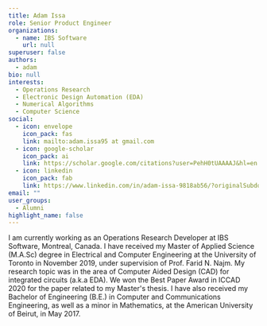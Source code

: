 ```yaml
---
title: Adam Issa
role: Senior Product Engineer
organizations:
  - name: IBS Software
    url: null
superuser: false
authors:
  - adam
bio: null
interests:
  - Operations Research
  - Electronic Design Automation (EDA)
  - Numerical Algorithms
  - Computer Science
social:
  - icon: envelope
    icon_pack: fas
    link: mailto:adam.issa95 at gmail.com
  - icon: google-scholar
    icon_pack: ai
    link: https://scholar.google.com/citations?user=PehH0tUAAAAJ&hl=en
  - icon: linkedin
    icon_pack: fab
    link: https://www.linkedin.com/in/adam-issa-9818ab56/?originalSubdomain=ca
email: ""
user_groups:
  - Alumni
highlight_name: false
---
```

I am currently working as an Operations Research Developer at IBS Software, Montreal, Canada.
I have received my Master of Applied Science (M.A.Sc) degree in Electrical and Computer Engineering at the University of Toronto in November 2019, under supervision of Prof. Farid N. Najm.
My research topic was in the area of Computer Aided Design (CAD) for integrated circuits (a.k.a EDA). We won the Best Paper Award in ICCAD 2020 for the paper related to my Master's thesis.
I have also received my Bachelor of Engineering (B.E.) in Computer and Communications Engineering, as well as a minor in Mathematics, at the American University of Beirut, in May 2017.

